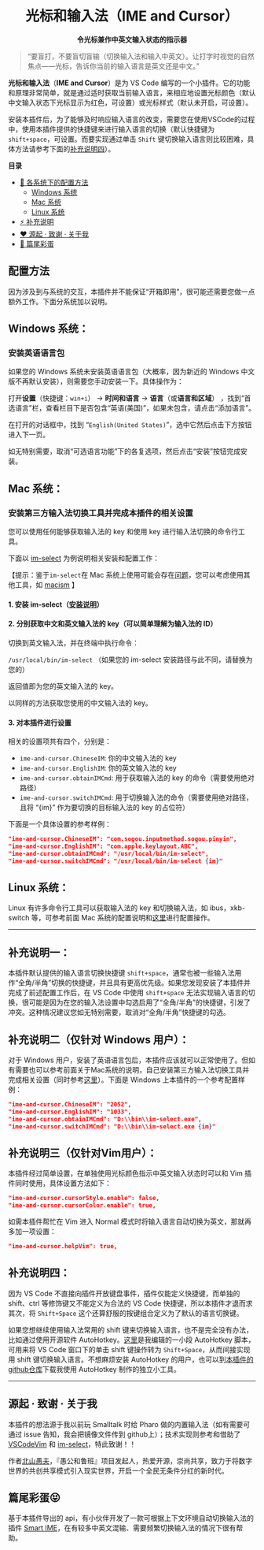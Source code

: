 <h1 align="center">光标和输入法（IME and Cursor）</h1>
<p align="center"><strong>令光标兼作中英文输入状态的指示器</strong></p>

> “要盲打，不要盲切盲输（切换输入法和输入中英文）。让打字时视觉的自然焦点——光标，告诉你当前的输入语言是英文还是中文。”

**光标和输入法**（**IME and Cursor**）是为 VS Code 编写的一个小插件。它的功能和原理非常简单，就是通过适时获取当前输入语言，来相应地设置光标颜色（默认中文输入状态下光标显示为红色，可设置）或光标样式（默认未开启，可设置）。

安装本插件后，为了能够及时响应输入语言的改变，需要您在使用VSCode的过程中，使用本插件提供的快捷键来进行输入语言的切换（默认快捷键为 `shift+space`，可设置。而要实现通过单击 `Shift` 键切换输入语言则比较困难，具体方法请参考下面的[补充说明四](#additional-remarks-4)）。

<strong>目录</strong>
-   [🔧 各系统下的配置方法](#settings)
    -   [Windows 系统](#windows)
    -   [Mac 系统](#mac)
    -   [Linux 系统](#linux)
-   [⚡ 补充说明](#additional-remarks)
-   [❤️ 源起 · 致谢 · 关于我](#aboutme)
-   [🥚 篇尾彩蛋](#song)

<span id="settings"></span>
## 配置方法
因为涉及到与系统的交互，本插件并不能保证“开箱即用”，很可能还需要您做一点额外工作。下面分系统加以说明。
<span id="windows"></span>
## Windows 系统：
### 安装英语语言包
如果您的 Windows 系统未安装英语语言包（大概率，因为新近的 Windows 中文版不再默认安装），则需要您手动安装一下。具体操作为：

打开**设置**（快捷键：`win+i`） -> **时间和语言** -> **语言**（或**语言和区域**） ，找到“首选语言”栏，查看栏目下是否包含“英语(美国)”，如果未包含，请点击“添加语言”。

在打开的对话框中，找到 “`English(United States)`”，选中它然后点击下方按钮进入下一页。

如无特别需要，取消“可选语言功能”下的各复选项，然后点击“安装”按钮完成安装。

<span id="mac"></span>
## Mac 系统：

### 安装第三方输入法切换工具并完成本插件的相关设置

您可以使用任何能够获取输入法的 key 和使用 key 进行输入法切换的命令行工具。

下面以 [im-select](https://github.com/daipeihust/im-select) 为例说明相关安装和配置工作：

【提示：鉴于`im-select`在 Mac 系统上使用可能会存在[问题](https://github.com/daipeihust/im-select/issues/17)，您可以考虑使用其他工具，如 [macism](https://github.com/laishulu/macism/) 】

#### 1. 安装 im-select（[安装说明](https://github.com/daipeihust/im-select/blob/master/README_CN.md)）

#### 2. 分别获取中文和英文输入法的 key（可以简单理解为输入法的 ID）
切换到英文输入法，并在终端中执行命令：

`/usr/local/bin/im-select` （如果您的 im-select 安装路径与此不同，请替换为您的）

返回值即为您的英文输入法的 key。

以同样的方法获取您使用的中文输入法的 key。

#### 3. 对本插件进行设置

相关的设置项共有四个，分别是：

* `ime-and-cursor.ChineseIM`: 你的中文输入法的 key
* `ime-and-cursor.EnglishIM`: 你的英文输入法的 key
* `ime-and-cursor.obtainIMCmd`: 用于获取输入法的 key 的命令（需要使用绝对路径）
* `ime-and-cursor.switchIMCmd`: 用于切换输入法的命令（需要使用绝对路径，且将 “{im}” 作为要切换的目标输入法的 key 的占位符）

下面是一个具体设置的参考样例：
```json
"ime-and-cursor.ChineseIM": "com.sogou.inputmethod.sogou.pinyin",
"ime-and-cursor.EnglishIM": "com.apple.keylayout.ABC",
"ime-and-cursor.obtainIMCmd": "/usr/local/bin/im-select",
"ime-and-cursor.switchIMCmd": "/usr/local/bin/im-select {im}"

```
<span id="linux"></span>
## Linux 系统：

Linux 有许多命令行工具可以获取输入法的 key 和切换输入法，如 ibus，xkb-switch 等，可参考前面 Mac 系统的配置说明和[这里](https://github.com/daipeihust/im-select/blob/master/README_CN.md)进行配置操作。

---
<span id="additional-remarks"></span>
---
## 补充说明一：

本插件默认提供的输入语言切换快捷键 `shift+space`，通常也被一些输入法用作“全角/半角”切换的快捷键，并且具有更高优先级。如果您发现安装了本插件并完成了前述配置工作后，在 VS Code 中使用 `shift+space` 无法实现输入语言的切换，很可能是因为在您的输入法设置中勾选启用了“全角/半角”的快捷键，引发了冲突。这种情况建议您如无特别需要，取消对“全角/半角”快捷键的勾选。


## 补充说明二（仅针对 Windows 用户）：

对于 Windows 用户，安装了英语语言包后，本插件应该就可以正常使用了。但如有需要也可以参考前面关于Mac系统的说明，自己安装第三方输入法切换工具并完成相关设置（同时参考[这里](https://github.com/daipeihust/im-select/blob/master/README_CN.md)）。下面是 Windows 上本插件的一个参考配置样例：
```json
"ime-and-cursor.ChineseIM": "2052",
"ime-and-cursor.EnglishIM": "1033",
"ime-and-cursor.obtainIMCmd": "D:\\bin\\im-select.exe",
"ime-and-cursor.switchIMCmd": "D:\\bin\\im-select.exe {im}"

```

## 补充说明三（仅针对Vim用户）：
本插件经过简单设置，在单独使用光标颜色指示中英文输入状态时可以和 Vim 插件同时使用，具体设置方法如下：
```json
"ime-and-cursor.cursorStyle.enable": false,
"ime-and-cursor.cursorColor.enable": true,
```
如需本插件帮忙在 Vim 进入 Normal 模式时将输入语言自动切换为英文，那就再多加一项设置：
```json
"ime-and-cursor.helpVim": true,
```
<span id="additional-remarks-4"></span>
 ## 补充说明四：
 因为 VS Code 不直接向插件开放键盘事件，插件仅能定义快捷键，而单独的 shift、ctrl 等修饰键又不能定义为合法的 VS Code 快捷键，所以本插件才退而求其次，将 `Shift+Space` 这个还算舒服的按键组合定义为了默认的语言切换键。

 如果您想继续使用输入法常用的 shift 键来切换输入语言，也不是完全没有办法，比如通过使用开源软件 AutoHotkey。[这里](https://zhuanlan.zhihu.com/p/655293031)是我编辑的一小段 AutoHotkey 脚本，可用来将 VS Code 窗口下的单击 shift 键操作转为 `Shift+Space`，从而间接实现用 shift 键切换输入语言。不想麻烦安装 AutoHotkey 的用户，也可以到[本插件的github仓库](https://github.com/beishanyufu/ime-and-cursor/releases/tag/v1.2.0)下载我使用 AutoHotkey 制作的独立小工具。

---
<span id="aboutme"></span>
## 源起 · 致谢 · 关于我
本插件的想法源于我以前玩 Smalltalk 时给 Pharo 做的内置输入法（如有需要可通过 issue 告知，我会把镜像文件传到 github上）；技术实现则参考和借助了 [VSCodeVim](https://github.com/VSCodeVim/Vim) 和 [im-select](https://github.com/daipeihust/im-select)，特此致谢！！

作者[北山愚夫](https://beishanyufu.github.io/)，『愚公和鲁班』项目发起人，热爱开源，崇尚共享，致力于将数字世界的共创共享模式引入现实世界，开启一个全民无条件分红的新时代。
<span id="song"></span>

## 篇尾彩蛋😝

基于本插件导出的 api，有小伙伴开发了一款可根据上下文环境自动切换输入法的插件 [Smart IME](https://marketplace.visualstudio.com/items?itemName=OrangeX4.vscode-smart-ime)，在有较多中英文混输、需要频繁切换输入法的情况下很有帮助。